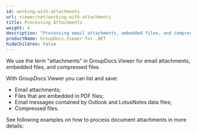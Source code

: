 ```yaml
---
id: working-with-attachments
url: viewer/net/working-with-attachments
title: Processing Attachments
weight: 4
description: "Processing email attachments, embedded files, and compressed files with GroupDocs.Viewer for .NET"
productName: GroupDocs.Viewer for .NET
hideChildren: False
---
```


We use the term "attachments" in GroupDocs.Viewer for email attachments, embedded files, and compressed files.

With GroupDocs.Viewer you can list and save:

* Email attachments;
* Files that are embedded in PDF files;
* Email messages contained by Outlook and LotusNotes data files;
* Compressed files.

See following examples on how to process document attachments in more details:
